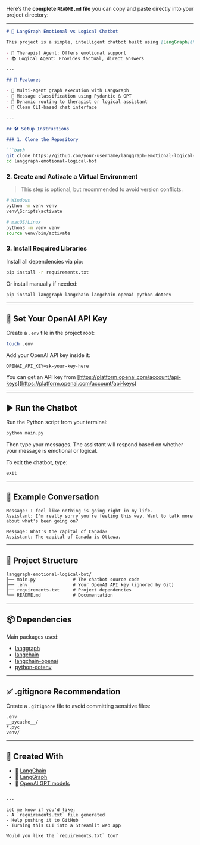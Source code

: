 Here’s the **complete `README.md` file** you can copy and paste directly into your project directory:

---

````markdown
# 🧠 LangGraph Emotional vs Logical Chatbot

This project is a simple, intelligent chatbot built using [LangGraph](https://github.com/langchain-ai/langgraph), powered by OpenAI's GPT models. It classifies user messages as either **emotional** or **logical**, then routes the conversation to an appropriate response strategy:

- 🧘 Therapist Agent: Offers emotional support
- 📚 Logical Agent: Provides factual, direct answers

---

## 🚀 Features

- 🔄 Multi-agent graph execution with LangGraph
- 🧠 Message classification using Pydantic & GPT
- 🤖 Dynamic routing to therapist or logical assistant
- 🧼 Clean CLI-based chat interface

---

## 🛠️ Setup Instructions

### 1. Clone the Repository

```bash
git clone https://github.com/your-username/langgraph-emotional-logical-bot.git
cd langgraph-emotional-logical-bot
````

### 2. Create and Activate a Virtual Environment

> This step is optional, but recommended to avoid version conflicts.

```bash
# Windows
python -m venv venv
venv\Scripts\activate

# macOS/Linux
python3 -m venv venv
source venv/bin/activate
```

### 3. Install Required Libraries

Install all dependencies via pip:

```bash
pip install -r requirements.txt
```

Or install manually if needed:

```bash
pip install langgraph langchain langchain-openai python-dotenv
```

---

## 🔑 Set Your OpenAI API Key

Create a `.env` file in the project root:

```bash
touch .env
```

Add your OpenAI API key inside it:

```env
OPENAI_API_KEY=sk-your-key-here
```

You can get an API key from [https://platform.openai.com/account/api-keys](https://platform.openai.com/account/api-keys)

---

## ▶️ Run the Chatbot

Run the Python script from your terminal:

```bash
python main.py
```

Then type your messages. The assistant will respond based on whether your message is emotional or logical.

To exit the chatbot, type:

```
exit
```

---

## 💬 Example Conversation

```
Message: I feel like nothing is going right in my life.
Assistant: I'm really sorry you're feeling this way. Want to talk more about what's been going on?

Message: What's the capital of Canada?
Assistant: The capital of Canada is Ottawa.
```

---

## 📁 Project Structure

```
langgraph-emotional-logical-bot/
├── main.py              # The chatbot source code
├── .env                 # Your OpenAI API key (ignored by Git)
├── requirements.txt     # Project dependencies
└── README.md            # Documentation
```

---

## 📦 Dependencies

Main packages used:

* [langgraph](https://github.com/langchain-ai/langgraph)
* [langchain](https://www.langchain.com/)
* [langchain-openai](https://github.com/langchain-ai/langchain-openai)
* [python-dotenv](https://github.com/theskumar/python-dotenv)

---

## ✅ .gitignore Recommendation

Create a `.gitignore` file to avoid committing sensitive files:

```
.env
__pycache__/
*.pyc
venv/
```

---



## 🤖 Created With

* 🧠 [LangChain](https://www.langchain.com/)
* 🔗 [LangGraph](https://github.com/langchain-ai/langgraph)
* 🤖 [OpenAI GPT models](https://platform.openai.com/)

```

---

Let me know if you'd like:
- A `requirements.txt` file generated
- Help pushing it to GitHub
- Turning this CLI into a Streamlit web app

Would you like the `requirements.txt` too?
```
